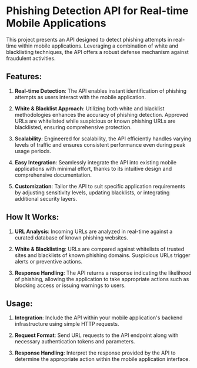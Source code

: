 # Phishing Detection API for Real-time Mobile Applications

This project presents an API designed to detect phishing attempts in real-time within mobile applications. Leveraging a combination of white and blacklisting techniques, the API offers a robust defense mechanism against fraudulent activities.

## Features:

1. **Real-time Detection**: The API enables instant identification of phishing attempts as users interact with the mobile application.

2. **White & Blacklist Approach**: Utilizing both white and blacklist methodologies enhances the accuracy of phishing detection. Approved URLs are whitelisted while suspicious or known phishing URLs are blacklisted, ensuring comprehensive protection.

3. **Scalability**: Engineered for scalability, the API efficiently handles varying levels of traffic and ensures consistent performance even during peak usage periods.

4. **Easy Integration**: Seamlessly integrate the API into existing mobile applications with minimal effort, thanks to its intuitive design and comprehensive documentation.

5. **Customization**: Tailor the API to suit specific application requirements by adjusting sensitivity levels, updating blacklists, or integrating additional security layers.

## How It Works:

1. **URL Analysis**: Incoming URLs are analyzed in real-time against a curated database of known phishing websites.

2. **White & Blacklisting**: URLs are compared against whitelists of trusted sites and blacklists of known phishing domains. Suspicious URLs trigger alerts or preventive actions.

3. **Response Handling**: The API returns a response indicating the likelihood of phishing, allowing the application to take appropriate actions such as blocking access or issuing warnings to users.

## Usage:

1. **Integration**: Include the API within your mobile application's backend infrastructure using simple HTTP requests.

2. **Request Format**: Send URL requests to the API endpoint along with necessary authentication tokens and parameters.

3. **Response Handling**: Interpret the response provided by the API to determine the appropriate action within the mobile application interface.



